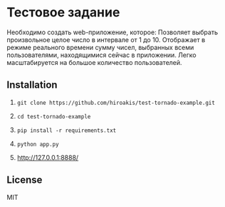 # Тестовое задание
Необходимо создать web-приложение, которое:
Позволяет выбрать произвольное целое число в интервале от 1 до 10.
Отображает в режиме реального времени сумму чисел, выбранных всеми пользователями, находящимися сейчас в приложении.
Легко масштабируется на большое количество пользователей.

## Installation

1. `git clone https://github.com/hiroakis/test-tornado-example.git`

2. `cd test-tornado-example`

3. `pip install -r requirements.txt`

4. `python app.py`

5. http://127.0.0.1:8888/

## License

MIT